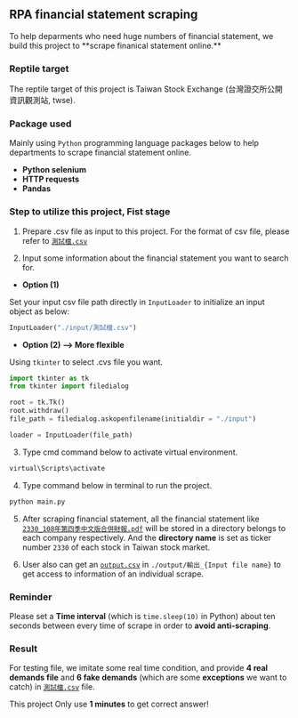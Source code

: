 <h2>RPA financial statement scraping</h2>
To help deparments who need huge numbers of financial statement, we build this project to **scrape finanical statement online.**
<br>



### Reptile target
The reptile target of this project is Taiwan Stock Exchange (台灣證交所公開資訊觀測站, twse).
<br>



### Package used
Mainly using `Python` programming language packages below to help departments to scrape financial statement online.
- **Python selenium**
- **HTTP requests**
- **Pandas**



### Step to utilize this project, Fist stage
1. Prepare .csv file as input to this project. For the format of csv file, please refer to [`測試檔.csv`](https://github.com/domingo1021/Financial-Statement-Scraping/blob/main/input/%E6%B8%AC%E8%A9%A6%E6%AA%94.csv)

2. Input some information about the financial statement you want to search for.  

  - **Option (1)**

  Set your input csv file path directly in `InputLoader` to initialize an input object as below:

  ```python
  InputLoader("./input/測試檔.csv")
  ```

  - **Option (2) --> More flexible** 
  
  Using `tkinter` to select .cvs file you want.

  ```python
  import tkinter as tk
  from tkinter import filedialog

  root = tk.Tk()
  root.withdraw()
  file_path = filedialog.askopenfilename(initialdir = "./input")

  loader = InputLoader(file_path)
  ```

3. Type cmd command below to activate virtual environment.

```bash
virtual\Scripts\activate
```

4. Type command below in terminal to run the project.

```bash
python main.py
```

5. After scraping financial statement, all the financial statement like 
[`2330_108年第四季中文版合併財報.pdf`](https://github.com/domingo1021/Financial-Statement-Scraping/blob/main/2330/2330_108年第四季中文版合併財報.pdf) will be stored in a directory belongs to each company respectively. And the **directory name** is set as ticker number `2330` of each stock in Taiwan stock market. 

6. User also can get an [`output.csv`](https://github.com/domingo1021/Financial-Statement-Scraping/tree/main/output) in  `./output/輸出_{Input file name}` to get access to information of an individual scrape.



### Reminder
Please set a **Time interval** (which is `time.sleep(10)` in Python) about ten seconds between every time of scrape in order to **avoid anti-scraping**.



### Result
For testing file, we imitate some real time condition, and provide **4 real demands file** and **6 fake demands** (which are some **exceptions** we want to catch) in [`測試檔.csv`](https://github.com/domingo1021/Financial-Statement-Scraping/blob/main/input/%E6%B8%AC%E8%A9%A6%E6%AA%94.csv) file.

This project Only use **1 minutes** to get correct answer!
